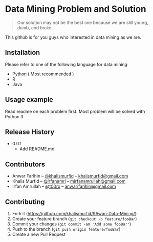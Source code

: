 # Data Mining Problem and Solution
> Our solution may not be the best one because we are still young, dumb, and broke. 

This github is for you guys who interested in data mining as we are.

## Installation
Please refer to one of the following language for data mining:
- Python ( Most recommended )
- R
- Java


## Usage example
Read readme on each problem first.
Most problem will be solved with Python 3

## Release History

* 0.0.1
    * Add README.md 

## Contributors

- Anwar Farihin – [@khalismurfid](https://twitter.com/khalismurfid) – khalismurfid@gmail.com
- Khalis Murfid – [@irfanamrl](https://twitter.com/irfanamrl) – mirfanamrullah@gmail.com
- Irfan Amrullah – [@t00rx](https://twitter.com/t00rx) – anwarifarihin@gmail.com

## Contributing

1. Fork it (<https://github.com/khalismurfid/9Awan-Data-Mining/>)
2. Create your feature branch (`git checkout -b feature/fooBar`)
3. Commit your changes (`git commit -am 'Add some fooBar'`)
4. Push to the branch (`git push origin feature/fooBar`)
5. Create a new Pull Request

<!-- Markdown link & img dfn's -->
[kaggle]: https://kaggle.com
